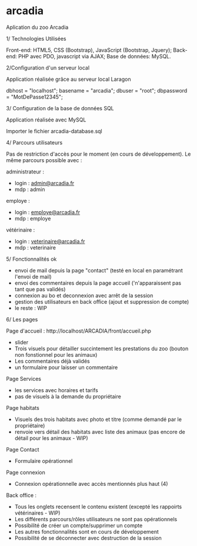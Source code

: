 # arcadia

Aplication du zoo Arcadia

1/ Technologies Utilisées

Front-end: HTML5, CSS (Bootstrap), JavaScript (Bootstrap, Jquery);
Back-end: PHP avec PDO, javascript via AJAX;
Base de données: MySQL.

2/Configuration d'un serveur local

Application réalisée grâce au serveur local Laragon

dbhost = "localhost";
basename = "arcadia";
dbuser = "root";
dbpassword = "MotDePasse12345";

3/ Configuration de la base de données SQL

Application réalisée avec MySQL

Importer le fichier arcadia-database.sql

4/ Parcours utilisateurs

Pas de restriction d'accès pour le moment (en cours de développement). Le même parcours possible avec :

administrateur :

- login : admin@arcadia.fr
- mdp : admin

employe :

- login : employe@arcadia.fr
- mdp : employe

vétérinaire :

- login : veterinaire@arcadia.fr
- mdp : veterinaire

5/ Fonctionnalités ok

- envoi de mail depuis la page "contact" (testé en local en paramétrant l'envoi de mail)
- envoi des commentaires depuis la page accueil ('n'apparaissent pas tant que pas validés)
- connexion au bo et deconnexion avec arrêt de la session
- gestion des utilisateurs en back office (ajout et suppression de compte)
- le reste : WIP

6/ Les pages

Page d'accueil : http://localhost/ARCADIA/front/accueil.php

- slider
- Trois visuels pour détailler succintement les prestations du zoo (bouton non fonstionnel pour les animaux)
- Les commentaires déjà validés
- un formulaire pour laisser un commentaire

Page Services

- les services avec horaires et tarifs
- pas de visuels à la demande du propriétaire

Page habitats

- Visuels des trois habitats avec photo et titre (comme demandé par le propriétaire)
- renvoie vers détail des habitats avec liste des animaux (pas encore de détail pour les animaux - WIP)

Page Contact

- Formulaire opérationnel

Page connexion

- Connexion opérationnelle avec accès mentionnés plus haut (4)

Back office :

- Tous les onglets recensent le contenu existent (excepté les rappoirts vétérinaires - WIP)
- Les différents parcours/rôles utilisateurs ne sont pas opérationnels
- Possibilité de créer un compte/supprimer un compte
- Les autres fonctionnalités sont en cours de développement
- Possibilité de se déconnecter avec destruction de la session
